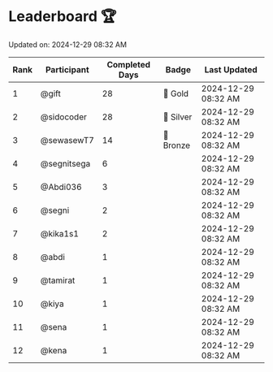# Leaderboard 🏆

Updated on: 2024-12-29 08:32 AM

| Rank | Participant       | Completed Days | Badge      | Last Updated         |
|------|-------------------|----------------|------------|----------------------|
| 1    | @gift             | 28             | 🏅 Gold     | 2024-12-29 08:32 AM |
| 2    | @sidocoder        | 28             | 🥈 Silver   | 2024-12-29 08:32 AM |
| 3    | @sewasewT7        | 14             | 🥉 Bronze   | 2024-12-29 08:32 AM |
| 4    | @segnitsega       | 6              |            | 2024-12-29 08:32 AM |
| 5    | @Abdi036          | 3              |            | 2024-12-29 08:32 AM |
| 6    | @segni            | 2              |            | 2024-12-29 08:32 AM |
| 7    | @kika1s1          | 2              |            | 2024-12-29 08:32 AM |
| 8    | @abdi             | 1              |            | 2024-12-29 08:32 AM |
| 9    | @tamirat          | 1              |            | 2024-12-29 08:32 AM |
| 10   | @kiya             | 1              |            | 2024-12-29 08:32 AM |
| 11   | @sena             | 1              |            | 2024-12-29 08:32 AM |
| 12   | @kena             | 1              |            | 2024-12-29 08:32 AM |
